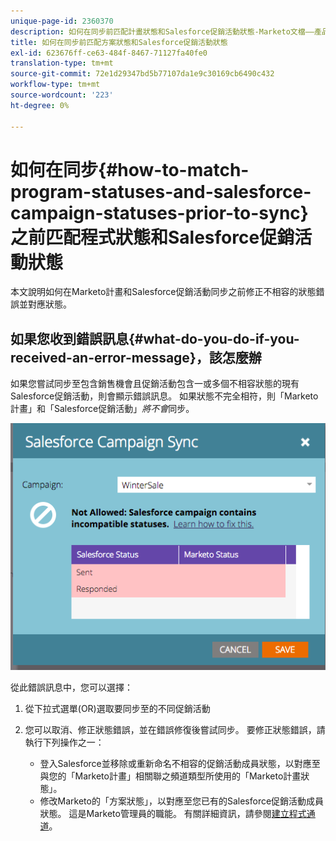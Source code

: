 ```yaml
---
unique-page-id: 2360370
description: 如何在同步前匹配計畫狀態和Salesforce促銷活動狀態-Marketo文檔——產品文檔
title: 如何在同步前匹配方案狀態和Salesforce促銷活動狀態
exl-id: 623676ff-ce63-484f-8467-71127fa40fe0
translation-type: tm+mt
source-git-commit: 72e1d29347bd5b77107da1e9c30169cb6490c432
workflow-type: tm+mt
source-wordcount: '223'
ht-degree: 0%

---
```


# 如何在同步{#how-to-match-program-statuses-and-salesforce-campaign-statuses-prior-to-sync}之前匹配程式狀態和Salesforce促銷活動狀態

本文說明如何在Marketo計畫和Salesforce促銷活動同步之前修正不相容的狀態錯誤並對應狀態。

## 如果您收到錯誤訊息{#what-do-you-do-if-you-received-an-error-message}，該怎麼辦

如果您嘗試同步至包含銷售機會且促銷活動包含一或多個不相容狀態的現有Salesforce促銷活動，則會顯示錯誤訊息。 如果狀態不完全相符，則「Marketo計畫」和「Salesforce促銷活動」*將不會*&#x200B;同步。

![](assets/image2015-7-22-9-3a23-3a29.png)

從此錯誤訊息中，您可以選擇：

1. 從下拉式選單(OR)選取要同步至的不同促銷活動
1. 您可以取消、修正狀態錯誤，並在錯誤修復後嘗試同步。 要修正狀態錯誤，請執行下列操作之一：

   * 登入Salesforce並移除或重新命名不相容的促銷活動成員狀態，以對應至與您的「Marketo計畫」相關聯之頻道類型所使用的「Marketo計畫狀態」。
   * 修改Marketo的「方案狀態」，以對應至您已有的Salesforce促銷活動成員狀態。 這是Marketo管理員的職能。 有關詳細資訊，請參閱[建立程式通道](/help/marketo/product-docs/administration/tags/create-a-program-channel.md)。
